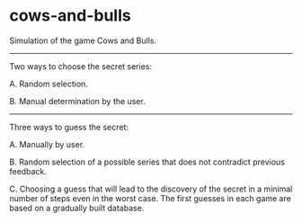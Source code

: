 # cows-and-bulls

Simulation of the game Cows and Bulls.

***

Two ways to choose the secret series:

A. Random selection.

B. Manual determination by the user.

***

Three ways to guess the secret:

A. Manually by user.

B. Random selection of a possible series that does not contradict previous feedback.

C. Choosing a guess that will lead to the discovery of the secret in a minimal number of steps even in the worst case. The first guesses in each game are based on a gradually built database.
